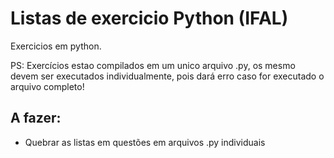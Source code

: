 # Listas de exercicio Python (IFAL)

Exercicios em python.

PS: Exercícios estao compilados em um unico arquivo .py, os mesmo devem ser executados individualmente, pois dará erro caso for executado o arquivo completo!

## A fazer:

- Quebrar as listas em questões em arquivos .py individuais